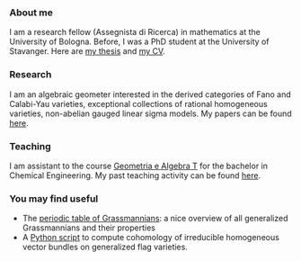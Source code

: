
### About me

I am a research fellow (Assegnista di Ricerca) in mathematics at the University of Bologna. Before, I was a PhD student at the University of Stavanger. Here are [my thesis](https://ebooks.uis.no/index.php/USPS/catalog/download/78/77/346-1?inline=1) and [my CV](https://marcorampazzo.github.io/CV_Oct_2021.pdf).

### Research

I am an algebraic geometer interested in the derived categories of Fano and Calabi-Yau varieties, exceptional collections of rational homogeneous varieties, non-abelian gauged linear sigma models. My papers can be found [here](https://marcorampazzo.github.io/papers).

### Teaching

I am assistant to the course [Geometria e Algebra T](https://virtuale.unibo.it/course/view.php?id=33616) for the bachelor in Chemical Engineering. My past teaching activity can be found [here](https://marcorampazzo.github.io/CV_Oct_2021.pdf).

### You may find useful

* The [periodic table of Grassmannians](https://www.grassmannian.info): a nice overview of all generalized Grassmannians and their properties
* A [Python script](https://github.com/marcorampazzo/bott-theorem) to compute cohomology of irreducible homogeneous vector bundles on generalized flag varieties.
